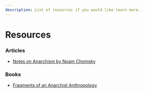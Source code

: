 ```yaml
---
description: List of resources if you would like learn more.
---
```


# Resources

### Articles

* [Notes on Anarchism by Noam Chomsky](https://chomsky.info/1970\_\_\_\_/)

### Books

* [Fragments of an Anarchist Anthropology](https://abahlali.org/files/Graeber.pdf)



